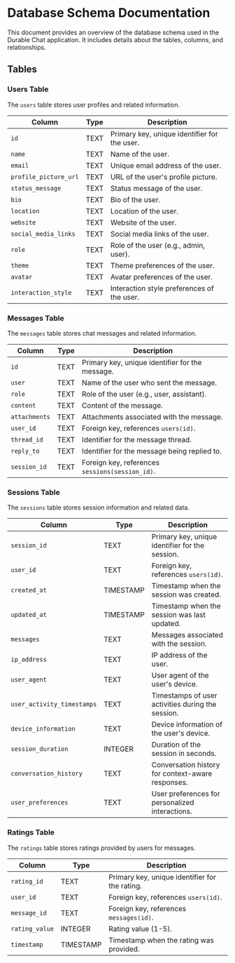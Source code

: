 # Database Schema Documentation

This document provides an overview of the database schema used in the Durable Chat application. It includes details about the tables, columns, and relationships.

## Tables

### Users Table

The `users` table stores user profiles and related information.

| Column               | Type   | Description                                      |
|----------------------|--------|--------------------------------------------------|
| `id`                 | TEXT   | Primary key, unique identifier for the user.     |
| `name`               | TEXT   | Name of the user.                                |
| `email`              | TEXT   | Unique email address of the user.                |
| `profile_picture_url`| TEXT   | URL of the user's profile picture.               |
| `status_message`     | TEXT   | Status message of the user.                      |
| `bio`                | TEXT   | Bio of the user.                                 |
| `location`           | TEXT   | Location of the user.                            |
| `website`            | TEXT   | Website of the user.                             |
| `social_media_links` | TEXT   | Social media links of the user.                  |
| `role`               | TEXT   | Role of the user (e.g., admin, user).            |
| `theme`              | TEXT   | Theme preferences of the user.                   |
| `avatar`             | TEXT   | Avatar preferences of the user.                  |
| `interaction_style`  | TEXT   | Interaction style preferences of the user.       |

### Messages Table

The `messages` table stores chat messages and related information.

| Column        | Type   | Description                                      |
|---------------|--------|--------------------------------------------------|
| `id`          | TEXT   | Primary key, unique identifier for the message.  |
| `user`        | TEXT   | Name of the user who sent the message.           |
| `role`        | TEXT   | Role of the user (e.g., user, assistant).        |
| `content`     | TEXT   | Content of the message.                          |
| `attachments` | TEXT   | Attachments associated with the message.         |
| `user_id`     | TEXT   | Foreign key, references `users(id)`.             |
| `thread_id`   | TEXT   | Identifier for the message thread.               |
| `reply_to`    | TEXT   | Identifier for the message being replied to.     |
| `session_id`  | TEXT   | Foreign key, references `sessions(session_id)`.  |

### Sessions Table

The `sessions` table stores session information and related data.

| Column                    | Type      | Description                                      |
|---------------------------|-----------|--------------------------------------------------|
| `session_id`              | TEXT      | Primary key, unique identifier for the session.  |
| `user_id`                 | TEXT      | Foreign key, references `users(id)`.             |
| `created_at`              | TIMESTAMP | Timestamp when the session was created.          |
| `updated_at`              | TIMESTAMP | Timestamp when the session was last updated.     |
| `messages`                | TEXT      | Messages associated with the session.            |
| `ip_address`              | TEXT      | IP address of the user.                          |
| `user_agent`              | TEXT      | User agent of the user's device.                 |
| `user_activity_timestamps`| TEXT      | Timestamps of user activities during the session.|
| `device_information`      | TEXT      | Device information of the user's device.         |
| `session_duration`        | INTEGER   | Duration of the session in seconds.              |
| `conversation_history`    | TEXT      | Conversation history for context-aware responses.|
| `user_preferences`        | TEXT      | User preferences for personalized interactions.  |

### Ratings Table

The `ratings` table stores ratings provided by users for messages.

| Column        | Type      | Description                                      |
|---------------|-----------|--------------------------------------------------|
| `rating_id`   | TEXT      | Primary key, unique identifier for the rating.   |
| `user_id`     | TEXT      | Foreign key, references `users(id)`.             |
| `message_id`  | TEXT      | Foreign key, references `messages(id)`.          |
| `rating_value`| INTEGER   | Rating value (1-5).                              |
| `timestamp`   | TIMESTAMP | Timestamp when the rating was provided.          |
